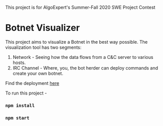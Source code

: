 This project is for AlgoExpert's Summer-Fall 2020 SWE Project Contest

# Botnet Visualizer

This project aims to visualize a Botnet in the best way possible. The visualization tool has two segments:

1. Network - Seeing how the data flows from a C&C server to various hosts.
2. IRC Channel - Where, you, the bot herder can deploy commands and create your own botnet. 

Find the deployment [here]()

To run this project - 
### `npm install`
### `npm start`